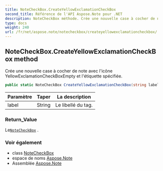 ```yaml
---
title: NoteCheckBox.CreateYellowExclamationCheckBox
second_title: Référence de l'API Aspose.Note pour .NET
description: NoteCheckBox méthode. Crée une nouvelle case à cocher de note avec licône YellowExclamationCheckBoxEmpty et létiquette spécifiée.
type: docs
weight: 240
url: /fr/net/aspose.note/notecheckbox/createyellowexclamationcheckbox/
---
```

## NoteCheckBox.CreateYellowExclamationCheckBox method

Crée une nouvelle case à cocher de note avec l'icône YellowExclamationCheckBoxEmpty et l'étiquette spécifiée.

```csharp
public static NoteCheckBox CreateYellowExclamationCheckBox(string label = "Client request")
```

| Paramètre | Taper | La description |
| --- | --- | --- |
| label | String | Le libellé du tag. |

### Return_Value

Le[`NoteCheckBox`](../) .

### Voir également

* class [NoteCheckBox](../)
* espace de noms [Aspose.Note](../../notecheckbox/)
* Assemblée [Aspose.Note](../../../)


